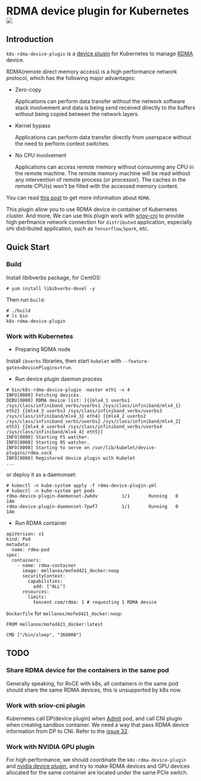# RDMA device plugin for Kubernetes ![](https://travis-ci.org/hustcat/k8s-rdma-device-plugin.svg?branch=master)

## Introduction

`k8s-rdma-device-plugin` is a [device plugin](https://kubernetes.io/docs/concepts/extend-kubernetes/compute-storage-net/device-plugins/) for Kubernetes to manage [RDMA](https://en.wikipedia.org/wiki/Remote_direct_memory_access) device.

RDMA(remote direct memory access) is a high performance network protocol, which has the following major advantages:

* Zero-copy 

  Applications can perform data transfer without the network software stack involvement and data is being send received directly to the buffers without being copied between the network layers.

* Kernel bypass

  Applications can perform data transfer directly from userspace without the need to perform context switches.

* No CPU involvement 

  Applications can access remote memory without consuming any CPU in the remote machine. The remote memory machine will be read without any intervention of remote process (or processor). The caches in the remote CPU(s) won't be filled with the accessed memory content.

You can read [this post](http://www.rdmamojo.com/2014/03/31/remote-direct-memory-access-rdma/) to get more information about `RDMA`.

This plugin allow you to use RDMA device in container of Kubernetes cluster. And more, We can use this plugin work with [sriov-cni](https://github.com/hustcat/sriov-cni) to provide high perfmance network connection for `distributed` application, especially `GPU` distributed application, such as `Tensorflow`,`Spark`, etc.

## Quick Start

### Build

Install libibverbs package, for CentOS:

```
# yum install libibverbs-devel -y
```

Then run `build`:

```
# ./build 
# ls bin
k8s-rdma-device-plugin
```

### Work with Kubernetes

* Preparing RDMA node

Install `ibverbs` libraries, then start `kubelet` with `--feature-gates=DevicePlugins=true`.


* Run device plugin daemon process

```
# bin/k8s-rdma-device-plugin -master eth1 -v 4
INFO[0000] Fetching devices.                            
DEBU[0000] RDMA device list: [{{mlx4_1 uverbs1 /sys/class/infiniband_verbs/uverbs1 /sys/class/infiniband/mlx4_1} eth2} {{mlx4_3 uverbs3 /sys/class/infiniband_verbs/uverbs3 /sys/class/infiniband/mlx4_3} eth4} {{mlx4_2 uverbs2 /sys/class/infiniband_verbs/uverbs2 /sys/class/infiniband/mlx4_2} eth3} {{mlx4_4 uverbs4 /sys/class/infiniband_verbs/uverbs4 /sys/class/infiniband/mlx4_4} eth5}] 
INFO[0000] Starting FS watcher.                         
INFO[0000] Starting OS watcher.                         
INFO[0000] Starting to serve on /var/lib/kubelet/device-plugins/rdma.sock 
INFO[0000] Registered device plugin with Kubelet
...
```

or deploy it as a daemonset:

```
# kubectl -n kube-system apply -f rdma-device-plugin.yml
# kubectl -n kube-system get pods
rdma-device-plugin-daemonset-2wbdv         1/1       Running   0          14m
rdma-device-plugin-daemonset-7pwf7         1/1       Running   0          14m
```

* Run RDMA container

```
apiVersion: v1
kind: Pod
metadata:
  name: rdma-pod
spec:
  containers:
    - name: rdma-container
      image: mellanox/mofed421_docker:noop
      securityContext:
        capabilities:
          add: ["ALL"]
      resources:
        limits:
          tencent.com/rdma: 1 # requesting 1 RDMA device
```

`Dockerfile` for `mellanox/mofed421_docker:noop`:

```
FROM mellanox/mofed421_docker:latest

CMD ["/bin/sleep", "360000"]
```

## TODO

### Share RDMA device for the containers in the same pod

Generally speaking, for RoCE with k8s, all containers in the same pod should share the same RDMA devices, this is unsupported by k8s now.

### Work with sriov-cni plugin

Kubernetes call DP(device plugin) when [Admit](https://github.com/kubernetes/kubernetes/blob/v1.9.3/pkg/kubelet/kubelet.go#L1998) pod, and call CNI plugin when creating sandbox container. We need a way that pass RDMA device information from DP to CNI. Refer to the [issue 32](https://github.com/hustcat/sriov-cni/issues/32).

### Work with NVIDIA GPU plugin

For high performance, we should coordinate the `k8s-rdma-device-plugin` and [nvidia device plugin](https://github.com/NVIDIA/k8s-device-plugin), and try to make RDMA devices and GPU devices allocated for the same container are located under the same PCIe switch.
